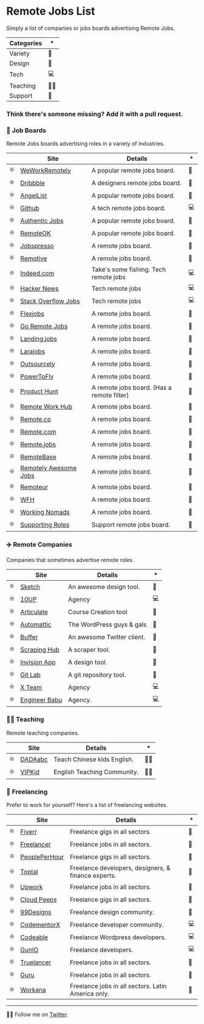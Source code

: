 # Remote Jobs List
Simply a list of companies or jobs boards advertising Remote Jobs.

| Categories | * |
|--|--|
| Variety |🌟|
| Design |🎨|
| Tech |💻|
| Teaching |👩‍🏫|
| Support |📱|

### Think there's someone missing? Add it with a pull request.

### 📌 Job Boards

Remote Jobs boards advertising roles in a variety of industries.

|| Site |   Details | * |                                                                                                         
-------------------------------------------------------------------------------------------------------------------|---------------------------------------------------------------|--|--|
| ❇️ | [WeWorkRemotely](https://weworkremotely.com/) | A popular remote jobs board. |🌟|
| ❇️ | [Dribbble](https://dribbble.com/jobs?location=Anywhere) | A designers remote jobs board. |🎨|
| ❇️ | [AngelList](https://angel.co/) |A popular remote jobs board. |🌟|
| ❇️ | [Github](https://jobs.github.com/positions?description=&location=remote) | A tech remote jobs board.  |💻|
| ❇️ | [Authentic Jobs](https://authenticjobs.com/#remote=true) | A popular remote jobs board. |🌟|
| ❇️ | [RemoteOK](https://remoteok.io/) | A popular remote jobs board. |🌟| 
| ❇️ | [Jobspresso](https://jobspresso.co/) | A remote jobs board. |🌟|
| ❇️ | [Remotive](https://remotive.io/) | A remote jobs board. |🌟|
| ❇️ | [Indeed.com](https://www.indeed.com/q-Remote-Programming-jobs.html) | Take's some fishing. Tech remote jobs |💻|
| ❇️ | [Hacker News](https://news.ycombinator.com/jobs) | Tech remote jobs |💻|
| ❇️ | [Stack Overflow Jobs](https://stackoverflow.com/jobs/remote-developer-jobs) | Tech remote jobs |💻|
| ❇️ | [Flexjobs](https://www.flexjobs.com) | A remote jobs board. |🌟|
| ❇️ | [Go Remote Jobs](https://goremotejobs.com/) |  A remote jobs board. |🌟|
| ❇️ | [Landing.jobs](https://landing.jobs/jobs?remote=true) | A remote jobs board. |🌟|
| ❇️ | [Larajobs](http://larajobs.com) | A remote jobs board. |🌟|
| ❇️ | [Outsourcely](https://www.outsourcely.com/remote-workers) | A remote jobs board. |🌟|
| ❇️ | [PowerToFly](https://powertofly.com/) | A remote jobs board. |🌟|
| ❇️ | [Product Hunt](https://www.producthunt.com/jobs) | A remote jobs board. (Has a remote filter) |🌟|
| ❇️ | [Remote Work Hub](https://remoteworkhub.com/remote-jobs/) | A remote jobs board. |🌟|
| ❇️ | [Remote.co](https://remote.co/remote-jobs/) | A remote jobs board. |🌟|
| ❇️ | [Remote.com](https://remote.com/jobs) | A remote jobs board. |🌟|
| ❇️ | [Remote.jobs](https://remote.jobs/) | A remote jobs board. |🌟|
| ❇️ | [RemoteBase](https://remotebase.io/) | A remote jobs board. |🌟|
| ❇️ | [Remotely Awesome Jobs](https://www.remotelyawesomejobs.com/) | A remote jobs board. |🌟|
| ❇️ | [Remoteur](http://www.remoteur.com/) | A remote jobs board. |🌟|
| ❇️ | [WFH](https://www.wfh.io/) | A remote jobs board. |🌟|
| ❇️ | [Working Nomads](https://www.workingnomads.co/jobs) | A remote jobs board. |🌟|
| ❇️ | [Supporting Roles](https://supportingroles.io/) | Support remote jobs board. |📱|

### ✈️ Remote Companies

Companies that sometimes advertise remote roles.

|| Site |   Details | * |                                                                                                         
-------------------------------------------------------------------------------------------------------------------|---------------------------------------------------------------|--|--|
| ❇️ | [Sketch](https://www.sketchapp.com/jobs/) | An awesome design tool. |🌟|
| ❇️ | [10UP](https://10up.com/careers/) | Agency |💻| 
| ❇️ | [Articulate](https://articulate.com/company/careers/) | Course Creation tool |🌟|
| ❇️ | [Automattic](https://automattic.com/work-with-us/) | The WordPress guys & gals |🌟|
| ❇️ | [Buffer](http://journey.buffer.com/) | An awesome Twitter client. |🌟|
| ❇️ | [Scraping Hub](https://scrapinghub.com/jobs) | A scraper tool. |🌟|
| ❇️ | [Invision App](https://www.invisionapp.com/company) | A design tool. |🌟|
| ❇️ | [Git Lab](https://about.gitlab.com/jobs/) | A git repository tool. |🌟|
| ❇️ | [X Team](https://x-team.com/) | Agency |💻| 
| ❇️ | [Engineer Babu](https://www.engineerbabu.com/) | Agency. |💻|


### 👩‍🏫 Teaching
Remote teaching companies.

|| Site |   Details | * |                                                                                                         
-------------------------------------------------------------------------------------------------------------------|---------------------------------------------------------------|--|--|
| ❇️ | [DADAabc](https://www.dadaabc.com/teacher/job/) | Teach Chinese kids English. |👩‍🏫|
| ❇️ | [VIPKid](https://t.vipkid.com.cn/) | English Teaching Community. |👩‍🏫|        

### 🔨 Freelancing
Prefer to work for yourself? Here's a list of freelancing websites.

|| Site |   Details | * |                                                                                                         
-------------------------------------------------------------------------------------------------------------------|---------------------------------------------------------------|--|--|
| ❇️ | [Fiverr](https://www.fiverr.com/) | Freelance gigs in all sectors. |🌟|
| ❇️ | [Freelancer](https://www.freelancer.com/) | Freelance jobs in all sectors. |🌟|
| ❇️ | [PeoplePerHour](https://www.peopleperhour.com/) | Freelance gigs in all sectors. |🌟 |
| ❇️ | [Toptal](https://www.toptal.com/) | Freelance developers, designers, & finance experts. |🌟|
| ❇️ | [Upwork](https://www.upwork.com/) | Freelance jobs in all sectors. |🌟|
| ❇️ | [Cloud Peeps](https://www.cloudpeeps.com) | Freelance gigs in all sectors. |🌟|
| ❇️ | [99Designs](https://99designs.co.uk/) | Freelance design community. |🎨|
| ❇️ | [CodementorX](https://www.codementor.io/developers) | Freelance developer community. |💻| 
| ❇️ | [Codeable](https://codeable.io/) | Freelance Wordpress developers. |💻|
| ❇️ | [GunIO](https://www.gun.io/#hacker) | Freelance developers. |💻|
| ️️️❇️ | [Truelancer](https://www.truelancer.com/) | Freelance jobs in all sectors. |🌟|
| ❇️ | [Guru](https://www.guru.com/) | Freelance jobs in all sectors. |🌟|
| ️️️❇️ | [Workana](https://www.workana.com/) | Freelance jobs in all sectors. Latin America only. |🌟|


---
👨‍💻 Follow me on [Twitter](https://twitter.com/ajukco).

